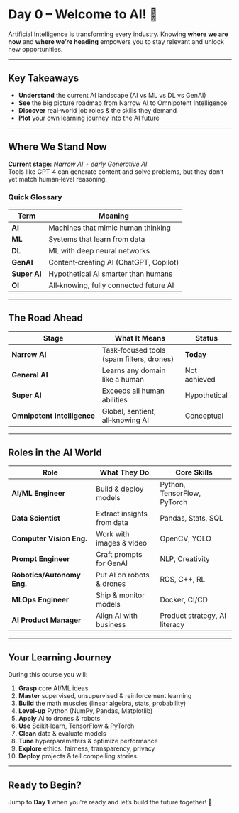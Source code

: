 # Day 0 – Welcome to AI! 🚀

Artificial Intelligence is transforming every industry. Knowing **where we are now** and **where we’re heading** empowers you to stay relevant and unlock new opportunities.

---

## Key Takeaways
- **Understand** the current AI landscape (AI vs ML vs DL vs GenAI)  
- **See** the big picture roadmap from Narrow AI to Omnipotent Intelligence  
- **Discover** real‑world job roles & the skills they demand  
- **Plot** your own learning journey into the AI future  

---

## Where We Stand Now
**Current stage:** *Narrow AI + early Generative AI*  
Tools like GPT‑4 can generate content and solve problems, but they don’t yet match human‑level reasoning.

### Quick Glossary
| Term | Meaning |
|------|---------|
| **AI** | Machines that mimic human thinking |
| **ML** | Systems that learn from data |
| **DL** | ML with deep neural networks |
| **GenAI** | Content‑creating AI (ChatGPT, Copilot) |
| **Super AI** | Hypothetical AI smarter than humans |
| **OI** | All‑knowing, fully connected future AI |

---

## The Road Ahead

| Stage | What It Means | Status |
|-------|---------------|--------|
| **Narrow AI** | Task‑focused tools (spam filters, drones) | **Today** |
| **General AI** | Learns any domain like a human | Not achieved |
| **Super AI** | Exceeds all human abilities | Hypothetical |
| **Omnipotent Intelligence** | Global, sentient, all‑knowing AI | Conceptual |

---

## Roles in the AI World

| Role | What They Do | Core Skills |
|------|--------------|-------------|
| **AI/ML Engineer** | Build & deploy models | Python, TensorFlow, PyTorch |
| **Data Scientist** | Extract insights from data | Pandas, Stats, SQL |
| **Computer Vision Eng.** | Work with images & video | OpenCV, YOLO |
| **Prompt Engineer** | Craft prompts for GenAI | NLP, Creativity |
| **Robotics/Autonomy Eng.** | Put AI on robots & drones | ROS, C++, RL |
| **MLOps Engineer** | Ship & monitor models | Docker, CI/CD |
| **AI Product Manager** | Align AI with business | Product strategy, AI literacy |

---

## Your Learning Journey
During this course you will:

1. **Grasp** core AI/ML ideas  
2. **Master** supervised, unsupervised & reinforcement learning  
3. **Build** the math muscles (linear algebra, stats, probability)  
4. **Level‑up** Python (NumPy, Pandas, Matplotlib)  
5. **Apply** AI to drones & robots  
6. **Use** Scikit‑learn, TensorFlow & PyTorch  
7. **Clean** data & evaluate models  
8. **Tune** hyperparameters & optimize performance  
9. **Explore** ethics: fairness, transparency, privacy  
10. **Deploy** projects & tell compelling stories  

---

## Ready to Begin?
Jump to **Day 1** when you’re ready and let’s build the future together! 🌟
